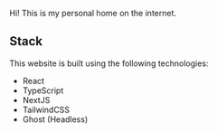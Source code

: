 Hi! This is my personal home on the internet.

## Stack

This website is built using the following technologies:

-   React
-   TypeScript
-   NextJS
-   TailwindCSS
-   Ghost (Headless)
